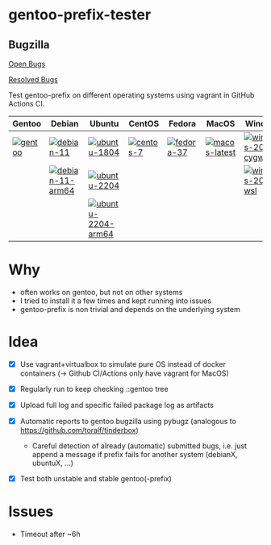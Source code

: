 # gentoo-prefix-tester

## Bugzilla

[Open Bugs](https://bugs.gentoo.org/buglist.cgi?component=Prefix%20Support&email1=alexander%40neuwirth-informatik.de&emailreporter1=1&emailtype1=substring&f1=reporter&list_id=6844761&o1=equals&query_format=advanced&resolution=---&short_desc=bootstrap-prefix.sh%20fails&short_desc_type=allwordssubstr&v1=%25user%25)

[Resolved Bugs](https://bugs.gentoo.org/buglist.cgi?bug_status=RESOLVED&component=Prefix%20Support&email1=alexander%40neuwirth-informatik.de&emailcc1=1&emailtype1=substring&f1=reporter&list_id=6844770&o1=equals&query_format=advanced&v1=%25user%25)

Test gentoo-prefix on different operating systems using vagrant in GitHub Actions CI.


|  Gentoo | Debian  | Ubuntu  | CentOS  | Fedora  | MacOS | Windows |
|---|---|---|---|---|---|---|
| [![gentoo](https://github.com/APN-Pucky/gentoo-prefix-tester/actions/workflows/gentoo.yml/badge.svg)](https://github.com/APN-Pucky/gentoo-prefix-tester/actions/workflows/gentoo.yml)  |  [![debian-11](https://github.com/APN-Pucky/gentoo-prefix-tester/actions/workflows/debian-11.yml/badge.svg)](https://github.com/APN-Pucky/gentoo-prefix-tester/actions/workflows/debian-11.yml) |  [![ubuntu-1804](https://github.com/APN-Pucky/gentoo-prefix-tester/actions/workflows/ubuntu-1804.yml/badge.svg)](https://github.com/APN-Pucky/gentoo-prefix-tester/actions/workflows/ubuntu-1804.yml) |  [![centos-7](https://github.com/APN-Pucky/gentoo-prefix-tester/actions/workflows/centos-7.yml/badge.svg)](https://github.com/APN-Pucky/gentoo-prefix-tester/actions/workflows/centos-7.yml) | [![fedora-37](https://github.com/APN-Pucky/gentoo-prefix-tester/actions/workflows/fedora-37.yml/badge.svg)](https://github.com/APN-Pucky/gentoo-prefix-tester/actions/workflows/fedora-37.yml) | [![macos-latest](https://github.com/APN-Pucky/gentoo-prefix-tester/actions/workflows/macos-latest.yml/badge.svg)](https://github.com/APN-Pucky/gentoo-prefix-tester/actions/workflows/macos-latest.yml) | [![windows-2022-cygwin](https://github.com/APN-Pucky/gentoo-prefix-tester/actions/workflows/windows-2022-cygwin.yml/badge.svg)](https://github.com/APN-Pucky/gentoo-prefix-tester/actions/workflows/windows-2022-cygwin.yml)
|   |  [![debian-11-arm64](https://github.com/APN-Pucky/gentoo-prefix-tester/actions/workflows/debian-11-arm64.yml/badge.svg)](https://github.com/APN-Pucky/gentoo-prefix-tester/actions/workflows/debian-11-arm64.yml) | [![ubuntu-2204](https://github.com/APN-Pucky/gentoo-prefix-tester/actions/workflows/ubuntu-2204.yml/badge.svg)](https://github.com/APN-Pucky/gentoo-prefix-tester/actions/workflows/ubuntu-2204.yml)  |   |   |  |  [![windows-2022-wsl](https://github.com/APN-Pucky/gentoo-prefix-tester/actions/workflows/windows-2022-wsl.yml/badge.svg)](https://github.com/APN-Pucky/gentoo-prefix-tester/actions/workflows/windows-2022-wsl.yml)
|   |   | [![ubuntu-2204-arm64](https://github.com/APN-Pucky/gentoo-prefix-tester/actions/workflows/ubuntu-2204-arm64.yml/badge.svg)](https://github.com/APN-Pucky/gentoo-prefix-tester/actions/workflows/ubuntu-2204-arm64.yml)  |   |   |



# Why

- often works on gentoo, but not on other systems
- I tried to install it a few times and kept running into issues
- gentoo-prefix is non trivial and depends on the underlying system

# Idea

- [x] Use vagrant+virtualbox to simulate pure OS instead of docker containers (-> Github CI/Actions only have vagrant for MacOS)
- [x] Regularly run to keep checking ::gentoo tree
- [x] Upload full log and specific failed package log as artifacts
- [x] Automatic reports to gentoo bugzilla using pybugz (analogous to https://github.com/toralf/tinderbox)  
  - Careful detection of already (automatic) submitted bugs, i.e. just append a message if prefix fails for another system (debianX, ubuntuX, ...)
- [x] Test both unstable and stable gentoo(-prefix)


# Issues

* Timeout after ~6h
